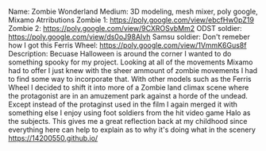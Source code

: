 Name: Zombie Wonderland
Medium: 3D modeling, mesh mixer, poly google, Mixamo
Atrributions
Zombie 1: https://poly.google.com/view/ebcfHw0pZ19
Zombie 2: https://poly.google.com/view/9CXROSvbMm2
ODST soldier: https://poly.google.com/view/ds0oJ98AIvh
Samsu soldier: Don't remeber how I got this 
Ferris Wheel: https://poly.google.com/view/1VmmK6Gus8f
Description: Becuase Halloween is around the corner I wanted to do something spooky for my project. Looking at all of the movements Mixamo had to offer I just knew with the sheer ammount of zombie movements I had to find some way to incorporate that. With other models such as the Ferris Wheel I decided to shift it into more of a Zombie land climax scene where the protagonist are in an amuzement park against a horde of the undead. Except instead of the protaginst used in the film I again merged it with something else I enjoy using foot soldiers from the hit video game Halo as the subjects. This gives me a great reflection back at my childhood since everything here can help to explain as to why it's doing what in the scenery
https://14200550.github.io/
